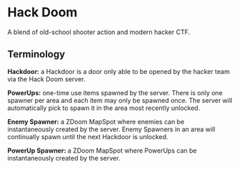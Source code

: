 # Hack Doom #
A blend of old-school shooter action and modern hacker CTF.

## Terminology ##
__Hackdoor:__  a Hackdoor is a door only able to be opened by the hacker team via the Hack Doom server.

__PowerUps:__  one-time use items spawned by the server.  There is only one spawner per area and each item may only be spawned once.  The server will automatically pick to spawn it in the area most recently unlocked.

__Enemy Spawner:__ a ZDoom MapSpot where enemies can be instantaneously created by the server.  Enemy Spawners in an area will continually spawn until the next Hackdoor is unlocked.

__PowerUp Spawner:__ a ZDoom MapSpot where PowerUps can be instantaneously created by the server.
